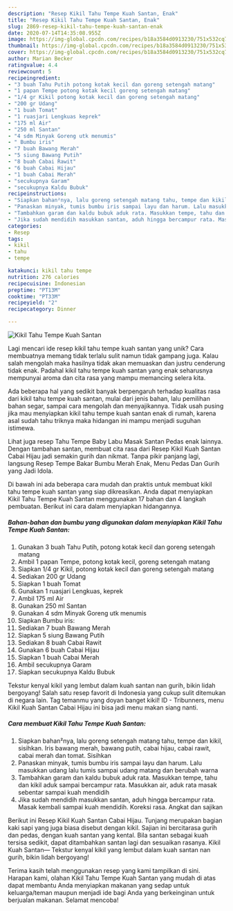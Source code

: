 ```yaml
---
description: "Resep Kikil Tahu Tempe Kuah Santan, Enak"
title: "Resep Kikil Tahu Tempe Kuah Santan, Enak"
slug: 2869-resep-kikil-tahu-tempe-kuah-santan-enak
date: 2020-07-14T14:35:08.955Z
image: https://img-global.cpcdn.com/recipes/b18a3584d0913230/751x532cq70/kikil-tahu-tempe-kuah-santan-foto-resep-utama.jpg
thumbnail: https://img-global.cpcdn.com/recipes/b18a3584d0913230/751x532cq70/kikil-tahu-tempe-kuah-santan-foto-resep-utama.jpg
cover: https://img-global.cpcdn.com/recipes/b18a3584d0913230/751x532cq70/kikil-tahu-tempe-kuah-santan-foto-resep-utama.jpg
author: Marian Becker
ratingvalue: 4.4
reviewcount: 5
recipeingredient:
- "3 buah Tahu Putih potong kotak kecil dan goreng setengah matang"
- "1 papan Tempe potong kotak kecil goreng setengah matang"
- "1/4 gr Kikil potong kotak kecil dan goreng setengah matang"
- "200 gr Udang"
- "1 buah Tomat"
- "1 ruasjari Lengkuas keprek"
- "175 ml Air"
- "250 ml Santan"
- "4 sdm Minyak Goreng utk menumis"
- " Bumbu iris"
- "7 buah Bawang Merah"
- "5 siung Bawang Putih"
- "8 buah Cabai Rawit"
- "6 buah Cabai Hijau"
- "1 buah Cabai Merah"
- "secukupnya Garam"
- "secukupnya Kaldu Bubuk"
recipeinstructions:
- "Siapkan bahan²nya, lalu goreng setengah matang tahu, tempe dan kikil, sisihkan. Iris bawang merah, bawang putih, cabai hijau, cabai rawit, cabai merah dan tomat. Sisihkan"
- "Panaskan minyak, tumis bumbu iris sampai layu dan harum. Lalu masukkan udang lalu tumis sampai udang matang dan berubah warna"
- "Tambahkan garam dan kaldu bubuk aduk rata. Masukkan tempe, tahu dan kikil aduk sampai bercampur rata. Masukkan air, aduk rata masak sebentar sampai kuah mendidih"
- "Jika sudah mendidih masukkan santan, aduh hingga bercampur rata. Masak kembali sampai kuah mendidih. Koreksi rasa. Angkat dan sajikan"
categories:
- Resep
tags:
- kikil
- tahu
- tempe

katakunci: kikil tahu tempe 
nutrition: 276 calories
recipecuisine: Indonesian
preptime: "PT13M"
cooktime: "PT33M"
recipeyield: "2"
recipecategory: Dinner

---
```



![Kikil Tahu Tempe Kuah Santan](https://img-global.cpcdn.com/recipes/b18a3584d0913230/751x532cq70/kikil-tahu-tempe-kuah-santan-foto-resep-utama.jpg)

Lagi mencari ide resep kikil tahu tempe kuah santan yang unik? Cara membuatnya memang tidak terlalu sulit namun tidak gampang juga. Kalau salah mengolah maka hasilnya tidak akan memuaskan dan justru cenderung tidak enak. Padahal kikil tahu tempe kuah santan yang enak seharusnya mempunyai aroma dan cita rasa yang mampu memancing selera kita.

Ada beberapa hal yang sedikit banyak berpengaruh terhadap kualitas rasa dari kikil tahu tempe kuah santan, mulai dari jenis bahan, lalu pemilihan bahan segar, sampai cara mengolah dan menyajikannya. Tidak usah pusing jika mau menyiapkan kikil tahu tempe kuah santan enak di rumah, karena asal sudah tahu triknya maka hidangan ini mampu menjadi suguhan istimewa.

Lihat juga resep Tahu Tempe Baby Labu Masak Santan Pedas enak lainnya. Dengan tambahan santan, membuat cita rasa dari Resep Kikil Kuah Santan Cabai Hijau jadi semakin gurih dan nikmat. Tanpa pikir panjang lagi, langsung Resep Tempe Bakar Bumbu Merah Enak, Menu Pedas Dan Gurih yang Jadi Idola.


Di bawah ini ada beberapa cara mudah dan praktis untuk membuat kikil tahu tempe kuah santan yang siap dikreasikan. Anda dapat menyiapkan Kikil Tahu Tempe Kuah Santan menggunakan 17 bahan dan 4 langkah pembuatan. Berikut ini cara dalam menyiapkan hidangannya.

<!--inarticleads1-->

##### Bahan-bahan dan bumbu yang digunakan dalam menyiapkan Kikil Tahu Tempe Kuah Santan:

1. Gunakan 3 buah Tahu Putih, potong kotak kecil dan goreng setengah matang
1. Ambil 1 papan Tempe, potong kotak kecil, goreng setengah matang
1. Siapkan 1/4 gr Kikil, potong kotak kecil dan goreng setengah matang
1. Sediakan 200 gr Udang
1. Siapkan 1 buah Tomat
1. Gunakan 1 ruasjari Lengkuas, keprek
1. Ambil 175 ml Air
1. Gunakan 250 ml Santan
1. Gunakan 4 sdm Minyak Goreng utk menumis
1. Siapkan  Bumbu iris:
1. Sediakan 7 buah Bawang Merah
1. Siapkan 5 siung Bawang Putih
1. Sediakan 8 buah Cabai Rawit
1. Gunakan 6 buah Cabai Hijau
1. Siapkan 1 buah Cabai Merah
1. Ambil secukupnya Garam
1. Siapkan secukupnya Kaldu Bubuk


Tekstur kenyal kikil yang lembut dalam kuah santan nan gurih, bikin lidah bergoyang! Salah satu resep favorit di Indonesia yang cukup sulit ditemukan di negara lain. Tag temanmu yang doyan banget kikil! ID - Tribunners, menu Kikil Kuah Santan Cabai Hijau ini bisa jadi menu makan siang nanti. 

<!--inarticleads2-->

##### Cara membuat Kikil Tahu Tempe Kuah Santan:

1. Siapkan bahan²nya, lalu goreng setengah matang tahu, tempe dan kikil, sisihkan. Iris bawang merah, bawang putih, cabai hijau, cabai rawit, cabai merah dan tomat. Sisihkan
1. Panaskan minyak, tumis bumbu iris sampai layu dan harum. Lalu masukkan udang lalu tumis sampai udang matang dan berubah warna
1. Tambahkan garam dan kaldu bubuk aduk rata. Masukkan tempe, tahu dan kikil aduk sampai bercampur rata. Masukkan air, aduk rata masak sebentar sampai kuah mendidih
1. Jika sudah mendidih masukkan santan, aduh hingga bercampur rata. Masak kembali sampai kuah mendidih. Koreksi rasa. Angkat dan sajikan


Berikut ini Resep Kikil Kuah Santan Cabai Hijau. Tunjang merupakan bagian kaki sapi yang juga biasa disebut dengan kikil. Sajian ini bercitarasa gurih dan pedas, dengan kuah santan yang kental. Bila santan sebagai kuah tersisa sedikit, dapat ditambahkan santan lagi dan sesuaikan rasanya. Kikil Kuah Santan— Tekstur kenyal kikil yang lembut dalam kuah santan nan gurih, bikin lidah bergoyang! 

Terima kasih telah menggunakan resep yang kami tampilkan di sini. Harapan kami, olahan Kikil Tahu Tempe Kuah Santan yang mudah di atas dapat membantu Anda menyiapkan makanan yang sedap untuk keluarga/teman maupun menjadi ide bagi Anda yang berkeinginan untuk berjualan makanan. Selamat mencoba!
